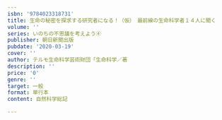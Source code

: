 ```yaml
---
isbn: '9784023318731'
title: 生命の秘密を探求する研究者になる！（仮）　最前線の生命科学者１４人に聞く
volume: ''
series: いのちの不思議を考えよう④
publisher: 朝日新聞出版
pubdate: '2020-03-19'
cover: ''
author: テルモ生命科学芸術財団「生命科学／著
description: ''
price: '0'
genre: ''
target: 一般
format: 単行本
content: 自然科学総記

---
```

